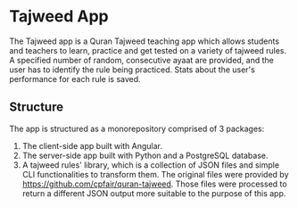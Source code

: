 # Tajweed App
The Tajweed app is a Quran Tajweed teaching app which allows students and teachers to learn, practice and get tested on a variety of tajweed rules. A specified number of random, consecutive ayaat are provided, and the user has to identify the rule being practiced. Stats about the user's performance for each rule is saved. 

## Structure
The app is structured as a monorepository comprised of 3 packages:
1. The client-side app built with Angular.
2. The server-side app built with Python and a PostgreSQL database.
3. A tajweed rules' library, which is a collection of JSON files and simple CLI functionalities to transform them. The original files were provided by https://github.com/cpfair/quran-tajweed. Those files were processed to return a different JSON output more suitable to the purpose of this app.
